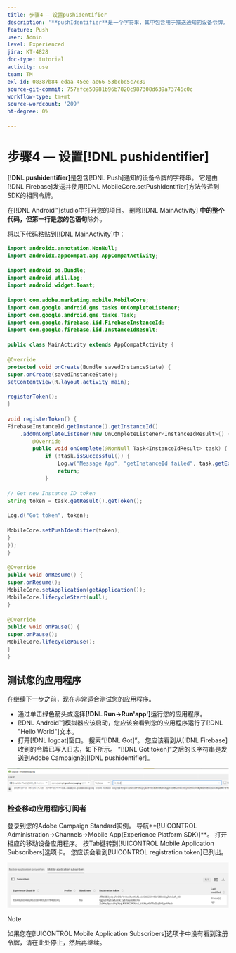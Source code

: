 ```yaml
---
title: 步骤4 — 设置pushidentifier
description: '**pushIdentifier**是一个字符串，其中包含用于推送通知的设备令牌。 它与Firebase发送的令牌相同，并使用MobileCore.setPushIdentifier方法传递到SDK。'
feature: Push
user: Admin
level: Experienced
jira: KT-4828
doc-type: tutorial
activity: use
team: TM
exl-id: 08387b84-edaa-45ee-ae66-53bcbd5c7c39
source-git-commit: 757afce50981b96b7820c987308d639a73746c0c
workflow-type: tm+mt
source-wordcount: '209'
ht-degree: 0%

---
```


# 步骤4 — 设置[!DNL pushidentifier]

**[!DNL pushidentifier]**&#x200B;是包含[!DNL Push]通知的设备令牌的字符串。 它是由[!DNL Firebase]发送并使用[!DNL MobileCore.setPushIdentifier]方法传递到SDK的相同令牌。

在[!DNL Android™]studio中打开您的项目。 删除[!DNL MainActivity] **中的整个代码，但第一行是您的包语句**&#x200B;除外。

将以下代码粘贴到[!DNL MainActivity]中：

<!--
Removed `{.line-numbers}` below
-->

```java
import androidx.annotation.NonNull;
import androidx.appcompat.app.AppCompatActivity;

import android.os.Bundle;
import android.util.Log;
import android.widget.Toast;

import com.adobe.marketing.mobile.MobileCore;
import com.google.android.gms.tasks.OnCompleteListener;
import com.google.android.gms.tasks.Task;
import com.google.firebase.iid.FirebaseInstanceId;
import com.google.firebase.iid.InstanceIdResult;

public class MainActivity extends AppCompatActivity {

@Override
protected void onCreate(Bundle savedInstanceState) {
super.onCreate(savedInstanceState);
setContentView(R.layout.activity_main);

registerToken();
}

void registerToken() {
FirebaseInstanceId.getInstance().getInstanceId()
    .addOnCompleteListener(new OnCompleteListener<InstanceIdResult>() {
        @Override
        public void onComplete(@NonNull Task<InstanceIdResult> task) {
            if (!task.isSuccessful()) {
                Log.w("Message App", "getInstanceId failed", task.getException());
                return;
            }

// Get new Instance ID token
String token = task.getResult().getToken();

Log.d("Got token", token);

MobileCore.setPushIdentifier(token);
}
});
}

@Override
public void onResume() {
super.onResume();
MobileCore.setApplication(getApplication());
MobileCore.lifecycleStart(null);
}

@Override
public void onPause() {
super.onPause();
MobileCore.lifecyclePause();
}
}
```

## 测试您的应用程序

在继续下一步之前，现在非常适合测试您的应用程序。

* 通过单击绿色箭头或选择&#x200B;**[!DNL Run->Run'app']**&#x200B;运行您的应用程序。
* [!DNL Android™]模拟器应该启动，您应该会看到您的应用程序运行了[!DNL "Hello World"]文本。
* 打开[!DNL logcat]窗口。 搜索“[!DNL Got]”。 您应该看到从[!DNL Firebase]收到的令牌已写入日志，如下所示。 “[!DNL Got token]”之后的长字符串是发送到Adobe Campaign的[!DNL pushidentifier]。

![logcat-token](assets/logcat-got-token.PNG)

### 检查移动应用程序订阅者

登录到您的Adobe Campaign Standard实例。
导航**[!UICONTROL Administration->Channels->Mobile App(Experience Platform SDK)]**。 打开相应的移动设备应用程序。 按Tab键转到[!UICONTROL Mobile Application Subscribers]选项卡。 您应该会看到[!UICONTROL registration token]已列出。

![移动应用程序订阅者](assets/mobile-application-subscribers.PNG)

>[!NOTE]
>
>如果您在[!UICONTROL Mobile Application Subscribers]选项卡中没有看到注册令牌，请在此处停止，然后再继续。
